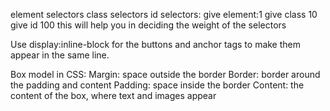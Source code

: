 element selectors class selectors id selectors:
give element:1
give class 10
give id 100 this will help you in deciding the weight of the selectors

Use display:inline-block for the buttons and anchor tags to make them appear in the same line.

Box model in CSS:
Margin: space outside the border
Border: border around the padding and content
Padding: space inside the border
Content: the content of the box, where text and images appear